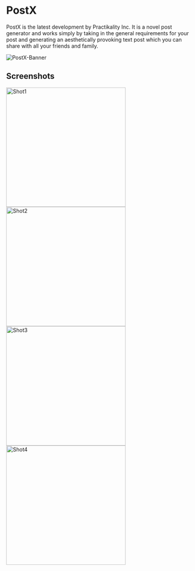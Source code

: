 # PostX
PostX is the latest development by Practikality Inc. It is a novel post generator and works simply by taking in the general requirements for your post and generating an aesthetically provoking text post which you can share with all your friends and family.


![PostX-Banner](https://github.com/Practikality/post-x/blob/master/bannerPOstx.png)

## Screenshots
<img src="https://github.com/Practikality/post-x/blob/master/Screen1.jpeg" alt="Shot1" height="320"> <img src="https://github.com/Practikality/post-x/blob/master/Screen2.jpeg" alt="Shot2" height="320"> <img src="https://github.com/Practikality/post-x/blob/master/Screen3.jpeg" alt="Shot3" height="320"> <img src="https://github.com/Practikality/post-x/blob/master/Screen4.jpeg" alt="Shot4" height="320">
